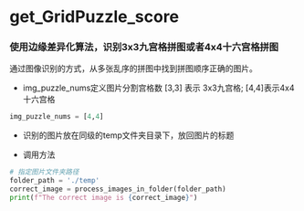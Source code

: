 # get_GridPuzzle_score
### 使用边缘差异化算法，识别3x3九宫格拼图或者4x4十六宫格拼图
通过图像识别的方式，从多张乱序的拼图中找到拼图顺序正确的图片。


- img_puzzle_nums定义图片分割宫格数 [3,3] 表示 3x3九宫格; [4,4]表示4x4十六宫格
```python
img_puzzle_nums = [4,4]
```
- 识别的图片放在同级的temp文件夹目录下，放回图片的标题

- 调用方法
```python
# 指定图片文件夹路径
folder_path = './temp'
correct_image = process_images_in_folder(folder_path)
print(f"The correct image is {correct_image}")

```
